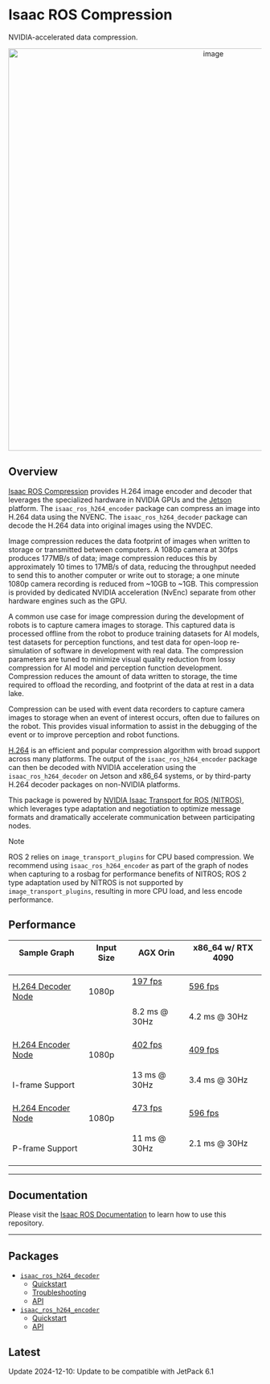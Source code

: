 # Isaac ROS Compression

NVIDIA-accelerated data compression.

<div align="center"><a class="reference internal image-reference" href="https://media.githubusercontent.com/media/NVIDIA-ISAAC-ROS/.github/main/resources/isaac_ros_docs/repositories_and_packages/isaac_ros_compression/isaac_ros_compression_nodegraph.png/"><img alt="image" src="https://media.githubusercontent.com/media/NVIDIA-ISAAC-ROS/.github/main/resources/isaac_ros_docs/repositories_and_packages/isaac_ros_compression/isaac_ros_compression_nodegraph.png/" width="800px"/></a></div>

## Overview

[Isaac ROS Compression](https://github.com/NVIDIA-ISAAC-ROS/isaac_ros_compression) provides H.264 image encoder
and decoder that leverages the specialized hardware in NVIDIA GPUs and the
[Jetson](https://developer.nvidia.com/embedded-computing) platform.
The `isaac_ros_h264_encoder` package can compress an image into H.264
data using the NVENC. The
`isaac_ros_h264_decoder` package can decode the H.264 data into
original images using the NVDEC.

Image compression reduces the data footprint of images when written to
storage or transmitted between computers. A 1080p camera at 30fps
produces 177MB/s of data; image compression reduces this by
approximately 10 times to 17MB/s of data, reducing the throughput needed
to send this to another computer or write out to storage; a one minute
1080p camera recording is reduced from ~10GB to ~1GB. This compression
is provided by dedicated NVIDIA acceleration (NvEnc) separate from
other hardware engines such as the GPU.

A common use case for image compression during the development of robots
is to capture camera images to storage. This captured data is processed
offline from the robot to produce training datasets for AI models, test
datasets for perception functions, and test data for open-loop
re-simulation of software in development with real data. The compression
parameters are tuned to minimize visual quality reduction from lossy
compression for AI model and perception function development.
Compression reduces the amount of data written to storage, the time
required to offload the recording, and footprint of the data at rest in
a data lake.

Compression can be used with event data recorders to capture camera
images to storage when an event of interest occurs, often due to
failures on the robot. This provides visual information to assist in the
debugging of the event or to improve perception and robot functions.

[H.264](https://en.wikipedia.org/wiki/Advanced_Video_Coding) is an
efficient and popular compression algorithm with broad support across
many platforms. The output of the `isaac_ros_h264_encoder` package can then
be decoded with NVIDIA acceleration using the
`isaac_ros_h264_decoder` on Jetson and x86_64 systems, or by
third-party H.264 decoder packages on non-NVIDIA platforms.

This package is powered by [NVIDIA Isaac Transport for ROS (NITROS)](https://developer.nvidia.com/blog/improve-perception-performance-for-ros-2-applications-with-nvidia-isaac-transport-for-ros/),
which leverages type adaptation and negotiation to optimize message
formats and dramatically accelerate communication between participating nodes.

> [!Note]
> ROS 2 relies on `image_transport_plugins` for CPU based compression.
> We recommend using `isaac_ros_h264_encoder` as part of the graph of
> nodes when capturing to a rosbag for performance benefits of NITROS;
> ROS 2 type adaptation used by NITROS is not supported by `image_transport_plugins`,
> resulting in more CPU load, and less encode performance.

## Performance

| Sample Graph<br/><br/>                                                                                                                                                                                                    | Input Size<br/><br/>      | AGX Orin<br/><br/>                                                                                                                                                         | x86_64 w/ RTX 4090<br/><br/>                                                                                                                                                |
|---------------------------------------------------------------------------------------------------------------------------------------------------------------------------------------------------------------------------|---------------------------|----------------------------------------------------------------------------------------------------------------------------------------------------------------------------|-----------------------------------------------------------------------------------------------------------------------------------------------------------------------------|
| [H.264 Decoder Node](https://github.com/NVIDIA-ISAAC-ROS/isaac_ros_benchmark/blob/main/benchmarks/isaac_ros_h264_decoder_benchmark/scripts/isaac_ros_h264_decoder_node.py)<br/><br/><br/><br/>                            | 1080p<br/><br/><br/><br/> | [197 fps](https://github.com/NVIDIA-ISAAC-ROS/isaac_ros_benchmark/blob/main/results/isaac_ros_h264_decoder_node-agx_orin.json)<br/><br/><br/>8.2 ms @ 30Hz<br/><br/>       | [596 fps](https://github.com/NVIDIA-ISAAC-ROS/isaac_ros_benchmark/blob/main/results/isaac_ros_h264_decoder_node-x86-4090.json)<br/><br/><br/>4.2 ms @ 30Hz<br/><br/>        |
| [H.264 Encoder Node](https://github.com/NVIDIA-ISAAC-ROS/isaac_ros_benchmark/blob/main/benchmarks/isaac_ros_h264_encoder_benchmark/scripts/isaac_ros_h264_encoder_iframe_node.py)<br/><br/><br/>I-frame Support<br/><br/> | 1080p<br/><br/><br/><br/> | [402 fps](https://github.com/NVIDIA-ISAAC-ROS/isaac_ros_benchmark/blob/main/results/isaac_ros_h264_encoder_iframe_node-agx_orin.json)<br/><br/><br/>13 ms @ 30Hz<br/><br/> | [409 fps](https://github.com/NVIDIA-ISAAC-ROS/isaac_ros_benchmark/blob/main/results/isaac_ros_h264_encoder_iframe_node-x86-4090.json)<br/><br/><br/>3.4 ms @ 30Hz<br/><br/> |
| [H.264 Encoder Node](https://github.com/NVIDIA-ISAAC-ROS/isaac_ros_benchmark/blob/main/benchmarks/isaac_ros_h264_encoder_benchmark/scripts/isaac_ros_h264_encoder_pframe_node.py)<br/><br/><br/>P-frame Support<br/><br/> | 1080p<br/><br/><br/><br/> | [473 fps](https://github.com/NVIDIA-ISAAC-ROS/isaac_ros_benchmark/blob/main/results/isaac_ros_h264_encoder_pframe_node-agx_orin.json)<br/><br/><br/>11 ms @ 30Hz<br/><br/> | [596 fps](https://github.com/NVIDIA-ISAAC-ROS/isaac_ros_benchmark/blob/main/results/isaac_ros_h264_encoder_pframe_node-x86-4090.json)<br/><br/><br/>2.1 ms @ 30Hz<br/><br/> |

---

## Documentation

Please visit the [Isaac ROS Documentation](https://nvidia-isaac-ros.github.io/repositories_and_packages/isaac_ros_compression/index.html) to learn how to use this repository.

---

## Packages

* [`isaac_ros_h264_decoder`](https://nvidia-isaac-ros.github.io/repositories_and_packages/isaac_ros_compression/isaac_ros_h264_decoder/index.html)
  * [Quickstart](https://nvidia-isaac-ros.github.io/repositories_and_packages/isaac_ros_compression/isaac_ros_h264_decoder/index.html#quickstart)
  * [Troubleshooting](https://nvidia-isaac-ros.github.io/repositories_and_packages/isaac_ros_compression/isaac_ros_h264_decoder/index.html#troubleshooting)
  * [API](https://nvidia-isaac-ros.github.io/repositories_and_packages/isaac_ros_compression/isaac_ros_h264_decoder/index.html#api)
* [`isaac_ros_h264_encoder`](https://nvidia-isaac-ros.github.io/repositories_and_packages/isaac_ros_compression/isaac_ros_h264_encoder/index.html)
  * [Quickstart](https://nvidia-isaac-ros.github.io/repositories_and_packages/isaac_ros_compression/isaac_ros_h264_encoder/index.html#quickstart)
  * [API](https://nvidia-isaac-ros.github.io/repositories_and_packages/isaac_ros_compression/isaac_ros_h264_encoder/index.html#api)

## Latest

Update 2024-12-10: Update to be compatible with JetPack 6.1
